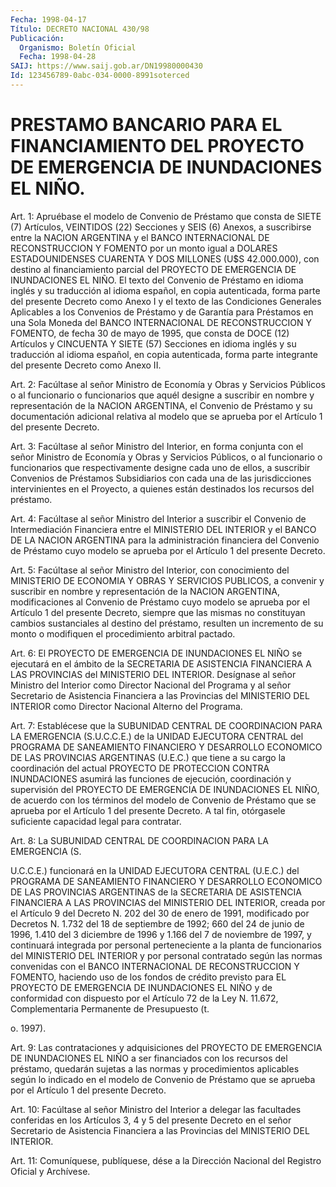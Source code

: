 ```yaml
---
Fecha: 1998-04-17
Título: DECRETO NACIONAL 430/98
Publicación:
  Organismo: Boletín Oficial
  Fecha: 1998-04-28
SAIJ: https://www.saij.gob.ar/DN19980000430
Id: 123456789-0abc-034-0000-8991soterced
---
```

# PRESTAMO BANCARIO PARA EL FINANCIAMIENTO DEL PROYECTO DE EMERGENCIA DE INUNDACIONES EL NIÑO.

<a id="1"></a>
Art. 1: Apruébase el modelo de Convenio de Préstamo que consta de  SIETE  (7) Artículos, VEINTIDOS  (22)  Secciones  y  SEIS  (6) Anexos,  a  suscribirse  entre  la  NACION  ARGENTINA  y  el  BANCO INTERNACIONAL  DE  RECONSTRUCCION  Y  FOMENTO  por un monto igual a DOLARES ESTADOUNIDENSES CUARENTA Y DOS MILLONES  (U$S  42.000.000), con destino al financiamiento parcial del PROYECTO DE EMERGENCIA DE INUNDACIONES EL NIÑO. El texto del Convenio de Préstamo  en  idioma inglés  y  su  traducción  al idioma español, en copia autenticada, forma parte del presente Decreto  como  Anexo  I  y el texto de las Condiciones Generales Aplicables a los Convenios de  Préstamo  y de Garantía  para Préstamos en una Sola Moneda del BANCO INTERNACIONAL DE RECONSTRUCCION  Y  FOMENTO,  de  fecha  30  de mayo de 1995, que consta de DOCE (12) Artículos y CINCUENTA Y SIETE (57) Secciones en idioma  inglés  y  su  traducción  al  idioma  español,   en  copia autenticada, forma parte integrante del presente Decreto como Anexo II.

<a id="2"></a>
Art.  2: Facúltase  al  señor  Ministro  de  Economía  y Obras y Servicios  Públicos  o  al  funcionario  o  funcionarios  que aquél designe  a  suscribir  en  nombre  y  representación  de  la NACION ARGENTINA,  el  Convenio  de  Préstamo y su documentación adicional relativa al modelo que se aprueba  por  el  Artículo 1 del presente Decreto.

<a id="3"></a>
Art.  3:  Facúltase  al  señor  Ministro del Interior,  en forma conjunta  con el señor Ministro de Economía  y  Obras  y  Servicios Públicos, o  al  funcionario  o  funcionarios  que  respectivamente designe  cada  uno  de  ellos,  a  suscribir Convenios de Préstamos Subsidiarios con cada una de las jurisdicciones  intervinientes  en el  Proyecto,  a quienes están destinados los recursos del préstamo.

<a id="4"></a>
Art. 4: Facúltase  al  señor  Ministro del Interior a suscribir el Convenio  de  Intermediación Financiera  entre  el  MINISTERIO  DEL INTERIOR y el BANCO  DE  LA NACION ARGENTINA para la administración financiera del Convenio de  Préstamo  cuyo modelo se aprueba por el Artículo 1 del presente Decreto.

<a id="5"></a>
Art. 5: Facúltase al señor Ministro del Interior, con conocimiento del MINISTERIO DE ECONOMIA Y OBRAS Y SERVICIOS PUBLICOS, a convenir y  suscribir en nombre y representación  de  la  NACION  ARGENTINA, modificaciones  al  Convenio de Préstamo cuyo modelo se aprueba por el Artículo 1 del presente  Decreto,  siempre  que  las  mismas  no constituyan  cambios sustanciales al destino del préstamo, resulten un incremento  de  su  monto o modifiquen el procedimiento arbitral pactado.

<a id="6"></a>
Art. 6: El PROYECTO DE  EMERGENCIA  DE  INUNDACIONES  EL  NIÑO  se ejecutará  en el ámbito de la SECRETARIA DE ASISTENCIA FINANCIERA A LAS PROVINCIAS  del  MINISTERIO  DEL  INTERIOR.  Desígnase al señor Ministro  del  Interior  como Director Nacional del Programa  y  al señor Secretario de Asistencia  Financiera  a  las  Provincias  del MINISTERIO DEL INTERIOR como Director Nacional Alterno del Programa.

<a id="7"></a>
Art.  7: Establécese que la SUBUNIDAD CENTRAL DE COORDINACION PARA LA EMERGENCIA  (S.U.C.C.E.)  de  la  UNIDAD  EJECUTORA  CENTRAL del PROGRAMA  DE SANEAMIENTO FINANCIERO Y DESARROLLO ECONOMICO  DE  LAS PROVINCIAS ARGENTINAS (U.E.C.) que tiene a su cargo la coordinación del actual  PROYECTO  DE PROTECCION CONTRA INUNDACIONES asumirá las funciones de ejecución,  coordinación y supervisión del PROYECTO DE EMERGENCIA DE INUNDACIONES EL NIÑO, de acuerdo con los términos del modelo de Convenio de Préstamo que se aprueba por el Artículo 1 del presente Decreto. A tal fin,  otórgasele suficiente capacidad legal para contratar.

<a id="8"></a>
Art. 8: La SUBUNIDAD CENTRAL DE COORDINACION PARA LA EMERGENCIA (S.

U.C.C.E.)  funcionará en la UNIDAD  EJECUTORA CENTRAL (U.E.C.) del PROGRAMA DE  SANEAMIENTO  FINANCIERO  Y DESARROLLO ECONOMICO DE LAS PROVINCIAS ARGENTINAS de la SECRETARIA  DE  ASISTENCIA FINANCIERA A LAS PROVINCIAS del MINISTERIO DEL INTERIOR, creada  por el Artículo 9  del  Decreto  N. 202  del  30  de enero de 1991, modificado  por Decretos N. 1.732 del 18 de septiembre  de  1992;  660  del  24 de junio  de  1996,  1.410  del  3  diciembre de 1996 y 1.166 del 7 de noviembre de 1997, y continuará integrada por personal perteneciente  a  la  planta  de funcionarios  del  MINISTERIO  DEL INTERIOR y por personal contratado  según las normas convenidas con el BANCO INTERNACIONAL DE RECONSTRUCCION Y FOMENTO, haciendo uso de los fondos de crédito previsto para EL  PROYECTO  DE  EMERGENCIA DE INUNDACIONES EL NIÑO y de conformidad con dispuesto por el Artículo 72 de la Ley N. 11.672, Complementaria Permanente de Presupuesto (t.

o. 1997).

<a id="9"></a>
Art.  9:  Las  contrataciones  y  adquisiciones  del  PROYECTO DE EMERGENCIA  DE  INUNDACIONES  EL  NIÑO  a  ser financiados con  los recursos del préstamo, quedarán sujetas a las normas y procedimientos  aplicables  según  lo  indicado  en  el  modelo  de Convenio de Préstamo que se aprueba por  el Artículo 1 del presente Decreto.

<a id="10"></a>
Art. 10: Facúltase al señor Ministro del  Interior  a delegar las facultades  conferidas  en  los  Artículos  3,  4  y 5 del presente Decreto  en  el  señor  Secretario de Asistencia Financiera  a  las Provincias del MINISTERIO DEL INTERIOR.

<a id="11"></a>
Art.  11: Comuníquese, publíquese,  dése  a  la Dirección Nacional del Registro Oficial y Archívese.